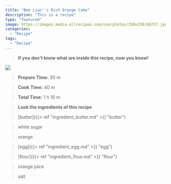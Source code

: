 ```yaml
---
title: "Bee Lian''s Rich Orange Cake"
description: "This is a recipe"
type: "featured"
image: https://images.media-allrecipes.com/userphotos/250x250/68737.jpg
categories: 
  - "Recipe"
tags: 
  - "Recipe"
---
```



>**If you don't know what are inside this recipe, now you know!**

![](../images/Recipes-Banner.jpg)
> **Prepare Time:** 30 m


> **Cook Time:** 40 m


> **Total Time:** 1 h 10 m

> **Look the ingredients of this recipe**

> [butter]({{< ref "ingredient_butter.md" >}} "butter")

> white sugar

> orange

> [egg]({{< ref "ingredient_egg.md" >}} "egg")

> [flour]({{< ref "ingredient_flour.md" >}} "flour")

> orange juice

> salt

